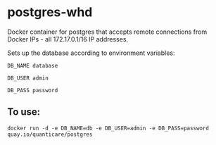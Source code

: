postgres-whd
============

Docker container for postgres that accepts remote connections from Docker IPs - all 172.17.0.1/16 IP addresses.

Sets up the database according to environment variables:

`DB_NAME database`

`DB_USER admin`

`DB_PASS password`

To use:
-----
`docker run -d -e DB_NAME=db -e DB_USER=admin -e DB_PASS=password quay.io/quanticare/postgres`
